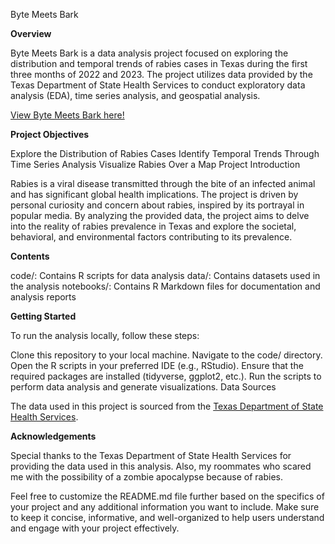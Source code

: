 Byte Meets Bark

**Overview**

Byte Meets Bark is a data analysis project focused on exploring the distribution and temporal trends of rabies cases in Texas during the first three months of 2022 and 2023. The project utilizes data provided by the Texas Department of State Health Services to conduct exploratory data analysis (EDA), time series analysis, and geospatial analysis.

[View Byte Meets Bark here!](http://rpubs.com/jlinn3s/bytemeetsbark)

**Project Objectives**

Explore the Distribution of Rabies Cases
Identify Temporal Trends Through Time Series Analysis
Visualize Rabies Over a Map
Project Introduction

Rabies is a viral disease transmitted through the bite of an infected animal and has significant global health implications. The project is driven by personal curiosity and concern about rabies, inspired by its portrayal in popular media. By analyzing the provided data, the project aims to delve into the reality of rabies prevalence in Texas and explore the societal, behavioral, and environmental factors contributing to its prevalence.

**Contents**

code/: Contains R scripts for data analysis
data/: Contains datasets used in the analysis
notebooks/: Contains R Markdown files for documentation and analysis reports

**Getting Started**

To run the analysis locally, follow these steps:

Clone this repository to your local machine.
Navigate to the code/ directory.
Open the R scripts in your preferred IDE (e.g., RStudio).
Ensure that the required packages are installed (tidyverse, ggplot2, etc.).
Run the scripts to perform data analysis and generate visualizations.
Data Sources

The data used in this project is sourced from the [Texas Department of State Health Services](https://www.dshs.texas.gov/rabies/rabies-cases/rabies-statistics).

**Acknowledgements**

Special thanks to the Texas Department of State Health Services for providing the data used in this analysis. Also, my roommates who scared me with the possibility of a zombie apocalypse because of rabies.

Feel free to customize the README.md file further based on the specifics of your project and any additional information you want to include. Make sure to keep it concise, informative, and well-organized to help users understand and engage with your project effectively.
